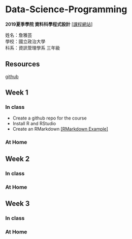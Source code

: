 # Data-Science-Programming
**2019夏季學院  資料科學程式設計** [[課程網站]](https://www.peculab.org/2019/07/03/108-%e5%85%a8%e5%9c%8b%e5%a4%8f%e5%ad%a3%e5%ad%b8%e9%99%a2%e8%aa%b2%e7%a8%8b%e5%85%a7%e5%ae%b9/)

姓名：詹雅芸  
學校：國立政治大學  
科系：資訊管理學系 三年級  

## Resources
[github](https://www.peculab.org/2019/07/03/108-%e5%85%a8%e5%9c%8b%e5%a4%8f%e5%ad%a3%e5%ad%b8%e9%99%a2%e5%ad%b8%e5%93%a1-github/)


## Week 1
### In class
-  Create a github repo for the course
-  Install R and RStudio
-  Create an RMarkdown [[RMarkdown Example]](https://chanyayun.github.io/Data-Science-Programming/Week1/R/Example.html)
### At Home


## Week 2
### In class

### At Home

## Week 3
### In class

### At Home
